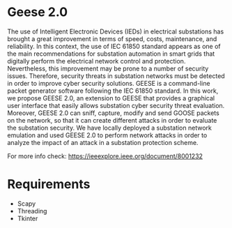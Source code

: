 # Geese 2.0
The use of Intelligent Electronic Devices (IEDs) in electrical substations has brought a great improvement in terms of speed, costs, maintenance, and reliability. In this context, the use of IEC 61850 standard appears as one of the main recommendations for substation automation in smart grids that digitally perform the electrical network control and protection. Nevertheless, this improvement may be prone to a number of security issues. Therefore, security threats in substation networks must be detected in order to improve cyber security solutions. GEESE is a command-line packet generator software following the IEC 61850 standard. In this work, we propose GEESE 2.0, an extension to GEESE that provides a graphical user interface that easily allows substation cyber security threat evaluation. Moreover, GEESE 2.0 can sniff, capture, modify and send GOOSE packets on the network, so that it can create different attacks in order to evaluate the substation security. We have locally deployed a substation network emulation and used GEESE 2.0 to perform network attacks in order to analyze the impact of an attack in a substation protection scheme.

For more info check: https://ieeexplore.ieee.org/document/8001232

# Requirements
* Scapy
* Threading
* Tkinter
